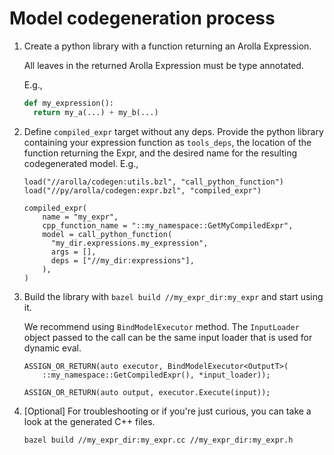 # Model codegeneration process

1.  Create a python library with a function returning an Arolla Expression.

    All leaves in the returned Arolla Expression must be type annotated.

    E.g.,

    ```python
    def my_expression():
      return my_a(...) + my_b(...)
    ```

1.  Define `compiled_expr` target without any deps. Provide the python library
    containing your expression function as `tools_deps`, the location of the
    function returning the Expr, and the desired name for the resulting
    codegenerated model. E.g.,

    ```
    load("//arolla/codegen:utils.bzl", "call_python_function")
    load("//py/arolla/codegen:expr.bzl", "compiled_expr")

    compiled_expr(
        name = "my_expr",
        cpp_function_name = "::my_namespace::GetMyCompiledExpr",
        model = call_python_function(
          "my_dir.expressions.my_expression",
          args = [],
          deps = ["//my_dir:expressions"],
        ),
    )
    ```

1.  Build the library with `bazel build //my_expr_dir:my_expr` and start using
    it.

    We recommend using `BindModelExecutor` method. The `InputLoader` object
    passed to the call can be the same
    input loader that is used for
    dynamic eval.

    ```
    ASSIGN_OR_RETURN(auto executor, BindModelExecutor<OutputT>(
        ::my_namespace::GetCompiledExpr(), *input_loader));

    ASSIGN_OR_RETURN(auto output, executor.Execute(input));
    ```

1.  [Optional] For troubleshooting or if you're just curious, you can take a
    look at the generated C++ files.

    ```
    bazel build //my_expr_dir:my_expr.cc //my_expr_dir:my_expr.h
    ```
